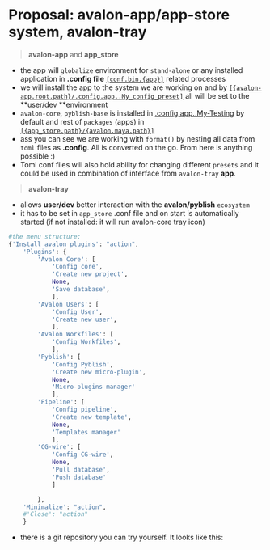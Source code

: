 # Proposal: **avalon-app/app-store** system, **avalon-tray**

> **avalon-app** and **app_store**

- the app will `globalize` environment for `stand-alone` or any installed application in **.config file** [`[conf.bin.{app}]`](https://github.com/jezscha/avalon-app/blob/682469d31b98510f6f6efb2b247f8550e445d105/.config.app_store..My-Testing#L18) related processes
- we will install the app to the system we are working on and by [`[{avalon-app.root.path}/.config.app..My_config_preset]`](https://github.com/jezscha/avalon-app/blob/master/.config.app..My-Testing) all will be
set to the **user/dev **environment
- `avalon-core`, `pyblish-base` is installed in [.config.app..My-Testing](https://github.com/jezscha/avalon-app/blob/master/.config.app..My-Testing) by default and rest of `packages` (apps) in [`[{app_store.path}/{avalon.maya.path}]`]()
- ass you can see we are working with `format()` by nesting all data from `toml` files as  **.config**. All is converted on the go. From here is anything possible :)
- Toml conf files will also hold ability for changing different `presets` and it could be used
in combination of interface from `avalon-tray` **app**.

> **avalon-tray**

- allows **user/dev** better interaction with the **avalon/pyblish** `ecosystem`
- it has to be set in `app_store` .conf file and on start is automatically started (if not installed: it will run avalon-core tray icon)

```python
#the menu structure:
{'Install avalon plugins': "action",
    'Plugins': {
        'Avalon Core': [
            'Config core',
            'Create new project',
            None,
            'Save database',
            ],
        'Avalon Users': [
            'Config User',
            'Create new user',
            ],
        'Avalon Workfiles': [
            'Config Workfiles',
            ],
        'Pyblish': [
            'Config Pyblish',
            'Create new micro-plugin',
            None,
            'Micro-plugins manager'
            ],
        'Pipeline': [
            'Config pipeline',
            'Create new template',
            None,
            'Templates manager'
            ],
        'CG-wire': [
            'Config CG-wire',
            None,
            'Pull database',
            'Push database'
            ]

        },
    'Minimalize': "action",
    #'Close': "action"
    }

```
- there is a git repository you can try yourself. It looks like this:
